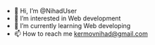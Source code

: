- 👋 Hi, I’m @NihadUser
- 👀 I’m interested in Web development
- 🌱 I’m currently learning Web developing
- 📫 How to reach me kermovnihad@gmail.com

<!---
NihadUser/NihadUser is a ✨ special ✨ repository because its `README.md` (this file) appears on your GitHub profile.
You can click the Preview link to take a look at your changes.
--->

